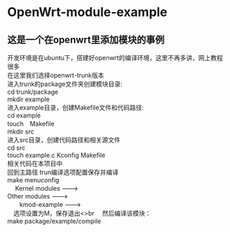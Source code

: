 OpenWrt-module-example
======================

这是一个在openwrt里添加模块的事例
---------------------------------
  开发环境是在ubuntu下，搭建好openwrt的编译环境，这里不再多讲，网上教程很多<br>
    在这里我们选择openwrt-trunk版本   
    进入trunk的package文件夹创建模块目录:   
    cd trunk/package   
    mkdir example   
    进入example目录，创建Makefile文件和代码路径:   
    cd example   
    touch　Makefile   
    mkdir src   
    进入src目录，创建代码路径和相关源文件   
    cd src   
    touch example.c Kconfig Makefile   
    相关代码在本项目中   
    回到主路径 trun编译选项配置保存并编译   
    make menuconfig   
    　  Kernel modules ---><br>
        Other modules ---><br>
      　　kmod-example ---><br>
    　选项设置为M，保存退出<>br
      　然后编译该模块：<br>
    make package/example/compile
